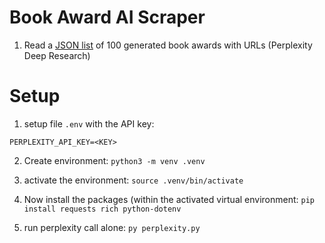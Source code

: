 # Book Award AI Scraper

1. Read a [JSON list](./bookawards.json) of 100 generated book awards with URLs (Perplexity Deep Research) 


# Setup

1. setup file `.env` with the API key:

`
PERPLEXITY_API_KEY=<KEY>
`

2. Create environment:  `python3 -m venv .venv`

3. activate the environment: `source .venv/bin/activate`
4.  Now install the packages (within the activated virtual environment: `pip install requests rich python-dotenv`
5. run perplexity call alone: `py perplexity.py`